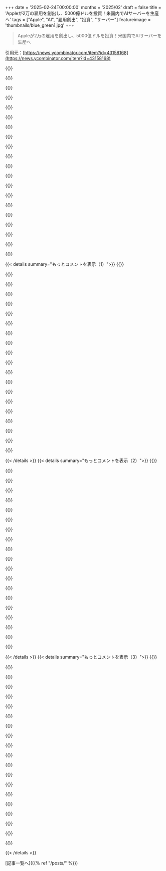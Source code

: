 +++
date = '2025-02-24T00:00:00'
months = '2025/02'
draft = false
title = 'Appleが2万の雇用を創出し、5000億ドルを投資！米国内でAIサーバーを生産へ'
tags = ["Apple", "AI", "雇用創出", "投資", "サーバー"]
featureimage = 'thumbnails/blue_green1.jpg'
+++

> Appleが2万の雇用を創出し、5000億ドルを投資！米国内でAIサーバーを生産へ

引用元：[https://news.ycombinator.com/item?id=43158168](https://news.ycombinator.com/item?id=43158168)

{{<matomeQuote body="これ前のやつを使い回しただけじゃない？" userName="bryanlarsen" createdAt="2025-02-24T16:33:47" color="">}}

{{<matomeQuote body="2021年の発表は年間８６億ドル、2025年の発表は年間１２５億ドルになるみたい。これって結構な増加じゃない？" userName="jtbayly" createdAt="2025-02-24T16:55:59" color="">}}

{{<matomeQuote body="俺の理解だと、2021年の８６億ドルにインフレ考えると2025年には約１００億ドルに。つまり、２５パーセントの増加だよね？" userName="black_puppydog" createdAt="2025-02-24T17:11:59" color="">}}

{{<matomeQuote body="前の発表の進展が一時停止したから、これも進むかどうか分からないよ。メディアの注目が薄れればまたやられそう。" userName="DannyBee" createdAt="2025-02-24T18:00:40" color="">}}

{{<matomeQuote body="Appleは何でも言えるけど、我々も同じ。どちらも相手にあまり気にしてないのは確か。これって誰のための発表なの？実際、前回はメディアの盛り上がりの後に死んだし。" userName="larodi" createdAt="2025-02-25T12:00:02" color="">}}

{{<matomeQuote body="Appleがアメリカに仕事を戻すって言った回数のリストある？Macbookがここで作られるって騒いでたのに、結局中国に送られたよね。" userName="echelon" createdAt="2025-02-24T18:12:46" color="#785bff">}}

{{<matomeQuote body="この件には関係ないけど、確かにAppleがMacBookをアメリカで作るって大騒ぎはしてなかった気がする。Mac Proについては盛り上がってたけど、それ以降あまり詳しくない。" userName="refulgentis" createdAt="2025-02-24T18:23:01" color="">}}

{{<matomeQuote body="今のMac Proはチーズおろし器みたいな形で、M2が積まれてる。それはタイで作られて、最終組立はアメリカでやってるみたい。" userName="giancarlostoro" createdAt="2025-02-25T15:22:14" color="">}}

{{<matomeQuote body="Appleは電話戦争で勝ったのは、MicrosoftのWindows戦略を繰り返さなかったからだ。PC企業から専門家を雇い、アメリカ資本を使って効率よく新しい製品を生産するための設備を確保した。もしAppleが中国に投資リスクを取らなければ、今頃はみんなWindows Phoneを使っていて、Androidも消えていたかも。" userName="vaxman" createdAt="2025-02-25T20:16:25" color="#ff5c5c">}}

{{<matomeQuote body="＞テキサスはカリフォルニアの代替として裕福になっている。ただカリフォルニアから人を移動するだけではなく、海外の業務をカリフォルニアに戻すためには強力な財政的インセンティブが必要だった。トランプがそれを与えた。テキサスはTIの時代からテックハブだったのに。" userName="paulryanrogers" createdAt="2025-02-26T00:41:47" color="">}}

{{<matomeQuote body="AppleのiPhoneの成功が中国での製造のせいだと思う？それは関係ないよ。Windows Phoneが失敗した理由やAndroidが減少している理由はハードウェアの価格じゃない。むしろAppleはソフトウェアでWindowsの戦略を使って勝った。" userName="TheKarateKid" createdAt="2025-02-26T02:47:18" color="">}}

{{<matomeQuote body="トランプの時は人々が約束しても、その後忘れることが多い。だけど支持者たちはその日々のスリルを楽しんでる。" userName="chairmansteve" createdAt="2025-02-24T18:15:49" color="">}}

{{<matomeQuote body="トランプのナショナリスト政策に賛同するための行動か、関税の影響を避けるためかもしれない。2021年の発表には特にそんな関連は見られない気がする。" userName="dspillett" createdAt="2025-02-24T18:52:10" color="">}}

{{<matomeQuote body="特定の政党や人を置いておいても、「基盤」というのは熱心な支持者のことだ。少数の支持基盤で選挙に勝つことは多い。例えば「ガソリンの価格」が理由で選んだ人もいる。" userName="shermantanktop" createdAt="2025-02-25T15:53:53" color="">}}

{{<matomeQuote body="31.78%がトランプ、30.84%がハリス、1.06%が第三党、36.32%が未投票。これはHacker Newsのデータだ、尊重しろ。" userName="myrandomcomment" createdAt="2025-02-26T03:56:35" color="">}}

{{<matomeQuote body="トランプはバイデンよりも少ない票で勝った。彼の『基盤』とは言い難い票が多かったはず。" userName="paulryanrogers" createdAt="2025-02-26T00:45:14" color="">}}

{{<matomeQuote body="その半分は単なるインフレだ；860億ドルは今や1040億ドルだ。" userName="ceejayoz" createdAt="2025-02-24T17:10:56" color="">}}

{{<matomeQuote body="そうだね。<br>”Appleは最近、2021年に発表したアメリカへの投資計画で、今後5年間で4300億ドルを使うと約束してるんだけど、ノースカロライナに3000人規模のキャンパスを作る予定だったのが開発が止まっちゃってる。”<br>" userName="Handy-Man" createdAt="2025-02-24T16:38:58" color="">}}

{{<matomeQuote body="記事にはいくつか新しい情報があるよね。<br>- 以前発表されたオースティンキャンパスへの投資額が増えた<br>- ヒューストンに新工場を作って”何千人もの仕事”を生む<br>- “5億ドルのUS Advanced Manufacturing Fundを10億ドルに倍増する”<br>- “デトロイトにApple Manufacturing Academyを開いて、Appleの技術者が地元企業にAIやスマート製造技術の相談に乗るし、労働者向けの無料クラスも提供する。”<br>" userName="dmix" createdAt="2025-02-24T18:25:17" color="#ff5c5c">}}

{{<matomeQuote body="（このコメントは最初、https://news.ycombinator.com/item?id=43158187 に投稿されたもので、”彼ら”とはAppleを指すよ。スレッドをこちらに統合したよ。）<br>" userName="dang" createdAt="2025-02-24T17:09:22" color="">}}

{{< details summary="もっとコメントを表示（1）">}}
{{<matomeQuote body="”Hither”って言葉が悲しいくらい使われてないよね。特に”thither”も同じ。<br>" userName="wewewedxfgdf" createdAt="2025-02-24T18:47:16" color="">}}

{{<matomeQuote body="”hither”や”thither”、”whither”とその仲間、”hence”や”thence”や”whence”がすべて時代遅れになってるのは残念だね。<br>" userName="lemoncucumber" createdAt="2025-02-25T00:58:52" color="">}}

{{<matomeQuote body="彼らは持続可能性に注力してるらしいけど、リサイクル投資に広げるのもいいんじゃないかな。<br>" userName="blitzar" createdAt="2025-02-24T22:07:01" color="">}}

{{<matomeQuote body="そうだね、少しオースティンを減らした感じだね。<br>" userName="evereverever" createdAt="2025-02-24T17:58:48" color="">}}

{{<matomeQuote body="参考までに、この投資はAppleのPrivate Cloud Computeアーキテクチャによるもので、関税とは関係ないと思う。こんな規模の投資は、簡単には計画できないからね。<br>なぜPCCがAppleに米国内でサーバーを建設させる推進力になってるかというと、セキュリティの観点から見ると素晴らしいからだよ。PCCは、従来の消費者が使うために展開された中で、今までで最も安全なサーバープラットフォームなんだ。<br>今までは、データを雲処理するためには、デバイス上でのやり取りを信頼するしかなかったけど、PCCはそれを必要としないんだ。<br>" userName="abalone" createdAt="2025-02-24T22:44:15" color="#785bff">}}

{{<matomeQuote body="Secure Enclavesのカスタムチップを信頼するのは、プライバシーを本当に気にする人には難しいと思う。ただ、Appleにとってはそれは少数派で、みんなTikTokが合法であることを望む今の世の中では問題じゃないと思う。人々は、プライバシーを気にするのは自分の身近なことだけで、企業が知っていることよりもAIの偽情報の方を気にするからね。ただ、ビジネス界にはこれは良い商品だと思う。<br>" userName="ipaddr" createdAt="2025-02-24T23:09:06" color="#45d325">}}

{{<matomeQuote body="Appleは確かに自分たちがコストをかけて提供するセキュリティのために、消費者のごく一握りしかそのためにお金を払わないと思う。でもその努力には感謝する。" userName="addicted" createdAt="2025-02-24T23:18:48" color="">}}

{{<matomeQuote body="Appleはお客さんに対して、ホワイトペーパーだけで満足させられるって知ってる。どんなに変な商品でも、顧客が安全だって主張するだろう。そしてAppleが音声認識機能付きの製品を出しても、ビジネスのためならなんでもやるってわけ。プライベートクラウドコンピュート（PCC）もその一環で、顧客にはアクセスできるって言いながら内部を見せない。" userName="nobankai" createdAt="2025-02-24T23:22:58" color="#45d325">}}

{{<matomeQuote body="PCCはChatGPT統合とは全然違う。ChatGPTはプライバシーが強化されたシステムではないけど、Apple製品は特定の個人データを使う時は必ず確認を求めるから、運用は限られてる。PCCはかなりの個人データを扱えるように設計されていて、暗号による証明で監査される。これは業界で見たことのない大きな違い。" userName="abalone" createdAt="2025-02-25T03:29:29" color="#ff5c5c">}}

{{<matomeQuote body="プライバシーを重視する人にとって、Secure Enclavesカスタムチップを信じるのは難しいよね。Appleデバイスのローカル処理も、もう10年以上も攻撃されてハード化されたSecure Enclaveハードウェア/ファームウェアに根ざしているじゃない？" userName="transpute" createdAt="2025-02-25T00:07:00" color="">}}

{{<matomeQuote body="リモートで何かをする場合、Appleがサーバーをちゃんと運営してると信じる必要があるんだ。その監査を受け入れるとしても、監査の間に内容を変更できる可能性もある。ローカル処理だってOSのバイナリが実際に信頼できるものかどうか、Appleが全ての署名キーを持っているし、iOSのアップデートでデータをサーバーに送信することもできる。" userName="int_19h" createdAt="2025-02-25T01:41:24" color="">}}

{{<matomeQuote body="Appleが確実にサーバーを運営している証拠になるリモートアテステーションが必要だ。監査人がハードウェアをサインするマルチパーティキーセレモニーを行い、その他の対策も取っているからね。だから、PCCクライアントは接続先が有効な署名を持っているか確認できる。" userName="transpute" createdAt="2025-02-25T01:55:18" color="#ff5c5c">}}

{{<matomeQuote body="PCCは監査の間に内容を変更することを防ぐ仕組みがある。食の安全検査と違って、監査人がマルチパーティキーセレモニーでハードウェアをサインして、タムパースイッチもあるし、クライアントは有効な署名のある接続先確認ができるんだ。それがプライバシーエンジニアリングの重要性だよ。" userName="abalone" createdAt="2025-02-25T03:20:43" color="#785bff">}}

{{<matomeQuote body="トレーニングと認定を受けたAppleエンジニアが監視していることで、無名のスタートアップよりもずっと信頼できるよ。" userName="tstrimple" createdAt="2025-02-25T03:08:26" color="">}}

{{<matomeQuote body="＞Trusting Secure Enclaves custom chips over processing locally”Apple製のハードウェアを使ってるなら、ローカルデバイスと同じ技術だよね？" userName="r00fus" createdAt="2025-02-25T18:39:31" color="">}}

{{<matomeQuote body="＞for those who truly care about privacy”プライバシーを本当に気にしてる人向け？これってHNの新しい”No true Scotsman”テストなのか？" userName="throwaway2037" createdAt="2025-02-25T03:10:21" color="">}}

{{<matomeQuote body="＞security is not my domain, asking genuine questions!!”結局、信頼に依存する部分が大きいんじゃないの？データセンターが本当に言ってる通りに運営されてるかなど、全て信頼なんじゃないかな。オープンソースも信頼が必要だから、案外同じようなもんかもね。" userName="szvsw" createdAt="2025-02-25T02:07:21" color="#45d325">}}

{{<matomeQuote body="＞I’m placing my trust in the open source community”セキュリティは完全なものじゃないけど、オープンソースはクローズドソースより信頼が少なくて済むんじゃない？それに、PCCはサーバーが監査されたバイナリを実行してる証明をクライアントに提供するんだ。" userName="abalone" createdAt="2025-02-25T02:59:26" color="#ff5c5c">}}

{{<matomeQuote body="ありがとう！すごく良い返答で、主な質問に答えてくれた。" userName="szvsw" createdAt="2025-02-25T03:11:06" color="">}}

{{<matomeQuote body="それは考えさせられるね！PCCが狙ってる脅威は主に悪意のある第三者や内部の悪行、プライバシー漏洩のバグだと思う。Appleも秘密のバックドアを持ってるかは難しい問題だよね。" userName="abalone" createdAt="2025-02-25T04:01:37" color="#ff5c5c">}}


{{< /details >}}
{{< details summary="もっとコメントを表示（2）">}}
{{<matomeQuote body="＞At the end of the day, it ultimately still boils down to trust though, yes?”結局、物事の信頼性が重要だよね。Appleを信じるかどうかは個々の判断。" userName="1659447091" createdAt="2025-02-25T03:15:49" color="">}}

{{<matomeQuote body="ブランドは真実を反映しないこともあるから、Appleが本当に正直にやってるかは分からない。もし裏切りがあったら、ブランドに即影響するかもしれないね。" userName="szvsw" createdAt="2025-02-25T03:26:34" color="">}}

{{<matomeQuote body="＞Until now the only way to do that was on device”Appleは実装が素晴らしいけど、初めてではないよね。" userName="pl4nty" createdAt="2025-02-25T00:02:52" color="">}}

{{<matomeQuote body="2015年のIntel SGXや2014年のApple Secure Enclaveの歴史もあるから、Appleが最初ではないことは覚えておいて。" userName="transpute" createdAt="2025-02-25T00:16:30" color="">}}

{{<matomeQuote body="2015年のIntel SGX（Skylake）だけど、SGXは何度も特攻実行攻撃でやられてるってことを指摘する価値があると思う。" userName="duskwuff" createdAt="2025-02-25T01:29:43" color="">}}

{{<matomeQuote body="SignalはSGXに賭けたけど、当時は論争を呼ぶデザイン決定だったよね。" userName="bigfatkitten" createdAt="2025-03-04T00:38:01" color="">}}

{{<matomeQuote body="ARM TrustZoneは2004年にArm1176JZ-Sと共にスタートした。" userName="mappu" createdAt="2025-02-25T00:58:10" color="">}}

{{<matomeQuote body="その通りだね。私のコメントは「消費者用の大規模プラットフォームにおける」っていう点に関してのもので、プライバシーを守るためにデータをデバイスで処理しなきゃいけない状況から、簡単に使える機密コンピューティングアーキテクチャの普及が進むのを祝ってるんだ。" userName="abalone" createdAt="2025-02-25T04:12:59" color="#ff33a1">}}

{{<matomeQuote body="データセンターで使うハードウェアが物理的に改ざんされていないことが重要だよね。これは、脅威が中国からアメリカ政府の改ざんに変わるだけじゃないの？" userName="flashman" createdAt="2025-02-25T04:17:30" color="">}}

{{<matomeQuote body="PCCはAppleがその環境で他の誰にもコードを実行させないようにする素晴らしい解決策だ。でも、ほとんどのユーザーが気にするのはApple自体がデータを悪用することじゃないかな。" userName="gigel82" createdAt="2025-02-25T01:28:04" color="#ff5733">}}

{{<matomeQuote body="Appleがデータを悪用するのが心配なあなたの気持ちも分かるけど、実はそれは解決可能な問題なんだ。バイナリは研究目的で仮想化されたPCCノードで自分でホスティングできるから。" userName="abalone" createdAt="2025-02-25T04:50:02" color="">}}

{{<matomeQuote body="それはたくさんの言葉が並んでるけど、結局のところPCCを自分のハードウェアで動かすことはできないんだよね。iPhoneの設定を変えて使うわけじゃないから、信頼できないと思う。" userName="gigel82" createdAt="2025-02-25T05:49:35" color="">}}

{{<matomeQuote body="PCCはAppleが他にコードを実行させないだけじゃなくて、実際にはデータを他のサーバー（Appleのも含めて）にエクスポートさせないことを保証してると思う。" userName="r00fus" createdAt="2025-02-25T19:20:57" color="#45d325">}}

{{<matomeQuote body="それを検証する方法はないよね。Appleがデータを悪用しないって言ってるだけ。厳格なハードウェアの整合性は、サプライチェーン攻撃から守るためにあるんだ。" userName="gigel82" createdAt="2025-02-25T21:02:30" color="">}}

{{<matomeQuote body="PCCはスマホのバッテリー寿命問題を解決するための一時的な策だな。だが根本的にもっとベクタコアとRAMを追加して、消費電力を減らす必要がある。大所帯のMacProやAIハブに移行する前に、少ない形は既に廃止されてるのが気になる。" userName="vaxman" createdAt="2025-02-25T20:29:04" color="">}}

{{<matomeQuote body="AWSはNitroというインフラをかなり前から持っているから、それが目新しかったのは昔の話だよ。" userName="conradev" createdAt="2025-02-25T02:15:13" color="">}}

{{<matomeQuote body="Nitroは良いシステムで、PCCのアーキテクチャに多くの基盤的概念を示してる。でもAppleの米国内サーバー製造への投資には、ハードウェアの信頼性に関わる重要な違いがある。AWSは供給チェーンの整合性を保証するプロセスがないと思う。PCCの方がサーバーノードに監査人がサインするからね。" userName="abalone" createdAt="2025-02-25T04:33:36" color="#ff5c5c">}}

{{<matomeQuote body="これはAppleのプライベートクラウドコンピュートアーキテクチャによってもたらされたもので、関税のせいじゃない。これほどの投資を急に決めるわけがないから、関税が2年前から議論されてたのを見なかった人がいたってこと。" userName="timewizard" createdAt="2025-02-25T02:24:09" color="">}}

{{<matomeQuote body="これは推測でしかない。PCCのデータセンターが理由じゃないと思う。むしろ米国内でハードウェアを作るために投資してるんじゃないかな。" userName="yalogin" createdAt="2025-02-25T04:11:18" color="">}}

{{<matomeQuote body="NYTによると、テキサスの施設は2026年に開設予定らしい。" userName="nilkn" createdAt="2025-02-24T17:23:16" color="">}}


{{< /details >}}
{{< details summary="もっとコメントを表示（3）">}}
{{<matomeQuote body="主要なビジネスリーダーは皆、「やるべきことをやるしかない」と言わざるを得ないよ。優れたリーダーとそうでないリーダーの違いが詳細にこそある。" userName="bell-cot" createdAt="2025-02-24T14:35:37" color="">}}

{{<matomeQuote body="建設開始の情報、どこかにあるの？" userName="layer8" createdAt="2025-02-24T17:11:18" color="">}}

{{<matomeQuote body="建設契約を開始直前にキャンセルするのは現実的かな？大きな補償金が発生する気がする。" userName="noname120" createdAt="2025-02-25T11:48:44" color="">}}

{{<matomeQuote body="確かにTrumpが弱体化してタイミングは良いけど、投資開始が遅い分、他がどうなるか見られるのはいいかも。ただ、遅れてる感じは否めない。" userName="crowcroft" createdAt="2025-02-24T14:43:13" color="">}}

{{<matomeQuote body="Trumpが弱体化しても、もしVanceが2028年に勝ったら、同じ政策を続ける可能性があるよ。" userName="gsibble" createdAt="2025-02-24T18:03:42" color="">}}

{{<matomeQuote body="それは大きな仮定だね。まず、1. JD VanceがTrumpと独立して同じ政策を持つとは限らない。2. 2028年に人気があって選挙に出られるかもわからないし、Trumpが3期目を狙うと彼との関係が変わるかもしれない。3. 民主党がしっかりしてくるとは限らない。" userName="crowcroft" createdAt="2025-02-24T19:39:51" color="#45d325">}}

{{<matomeQuote body="2028年の選挙が通常通り進むとは思えないんだが、それは全く証拠のない仮定だよ。" userName="amazingman" createdAt="2025-02-24T20:11:29" color="">}}

{{<matomeQuote body="アメリカでは連邦政府が選挙を管理してないから、あまり力がないんだよね。FBIの職員を全員解雇するのも、干渉の第一歩としては悪手だと思うし。" userName="astrange" createdAt="2025-02-24T21:27:38" color="">}}

{{<matomeQuote body="共和党は州レベルでも活動してるよ。" userName="jazzyjackson" createdAt="2025-02-25T18:50:48" color="">}}

{{<matomeQuote body="アメリカの政党はあまりリアルじゃないけど、ブランド価値としては大事なんだよ。でも、誰かをクビにしたりする力はないし、連邦政府にいる人たちも州の同党の人を結局コントロールできない。" userName="astrange" createdAt="2025-02-26T20:59:21" color="">}}

{{<matomeQuote body="私の見方では、二大政党は政府の三権よりもはるかにリアルだと思う。州と連邦の選挙を支える資金は同じところから来てるし。" userName="jazzyjackson" createdAt="2025-02-27T03:30:43" color="">}}

{{<matomeQuote body="金持ちのDemが大半の寄付をしてるから、Republicanの寄付者は少数だよ。でも、投票者はそれぞれ意見があるから、金持ちが多いからといって票を投じるわけじゃないんだ。" userName="astrange" createdAt="2025-02-27T21:16:45" color="">}}

{{<matomeQuote body="トランプが負けたら、Vanceが選挙結果を認証しないってシナリオが浮かんでくるよ。Republicanの州が代替の選挙人リストを作ってトランプに投票して、彼は実際には再選されたと主張するんじゃないかな。2020年にも同じことを試みたから、これはただの陰謀論ではないよ。" userName="HotHotLava" createdAt="2025-02-25T15:03:42" color="">}}

{{<matomeQuote body="色の革命が起こる可能性があるけど、彼の行動がそれを防ぐべきと思ってるよ。今のままじゃ、むしろセキュリティフォースを苛立たせてるだけだ。" userName="astrange" createdAt="2025-02-26T21:00:25" color="">}}

{{<matomeQuote body="こんな可能性があるなんて信じられないよ。" userName="bamboozled" createdAt="2025-02-24T22:34:37" color="">}}

{{<matomeQuote body="＞トランプが3回目の出馬を試みるって話だけど、憲法の第22修正条項で大統領は2回までしか選ばれないって書いてあるよね。回避策があるとは思えない。" userName="throwaway2037" createdAt="2025-02-25T03:18:01" color="">}}

{{<matomeQuote body="トランプが3回目に出馬できるって主張はまったく現実的じゃないよ。憲法の改正が必要なのにそれはありえないから。" userName="gsibble" createdAt="2025-02-26T02:40:32" color="#45d325">}}

{{<matomeQuote body="好きな政党が権力の座にいるときに発表して、後で取り消すって作戦だな。" userName="analog31" createdAt="2025-02-24T23:39:40" color="">}}

{{<matomeQuote body="発表するのは実施するよりもずっと安く済むからね。" userName="BurningFrog" createdAt="2025-02-24T23:50:11" color="">}}

{{<matomeQuote body="注意深く見てるけど、投資の約束はタリフを避けるためのもので、ニュースサイクルが終われば行動を撤回する可能性があるって思ってるよ。タリフって言わずに、AppleにiPhoneごとに特別料金を課したらどうかな。" userName="cadamsdotcom" createdAt="2025-02-24T11:48:24" color="">}}


{{< /details >}}


[記事一覧へ]({{% ref "/posts/" %}})
